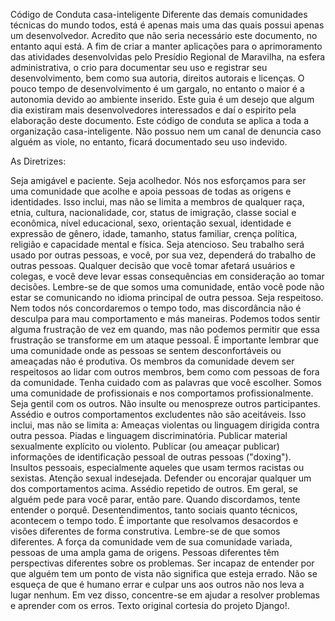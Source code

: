 Código de Conduta casa-inteligente
Diferente das demais comunidades técnicas do mundo todos, está é apenas mais uma das quais possui apenas um desenvolvedor. Acredito que não seria necessário este documento, no entanto aqui está.
A fim de criar a manter aplicações para o aprimoramento das atividades desenvolvidas pelo Presídio Regional de Maravilha, na esfera administrativa, o crio para documentar seu uso e registrar seu desenvolvimento, bem como sua autoria, direitos autorais e licenças.
O pouco tempo de desenvolvimento é um gargalo, no entanto o maior é a autonomia devido ao ambiente inserido.
Este guia é um desejo que algum dia existiram mais desenvolvedores interessados e daí o espirito pela elaboração deste documento.
Este código de conduta se aplica a toda a organização casa-inteligente. Não possuo nem um canal de denuncia caso alguém as viole, no entanto, ficará documentado seu uso indevido.
 
As Diretrizes:

Seja amigável e paciente.
Seja acolhedor. Nós nos esforçamos para ser uma comunidade que acolhe e apoia pessoas de todas as origens e identidades. Isso inclui, mas não se limita a membros de qualquer raça, etnia, cultura, nacionalidade, cor, status de imigração, classe social e econômica, nível educacional, sexo, orientação sexual, identidade e expressão de gênero, idade, tamanho, status familiar, crença política, religião e capacidade mental e física.
Seja atencioso. Seu trabalho será usado por outras pessoas, e você, por sua vez, dependerá do trabalho de outras pessoas. Qualquer decisão que você tomar afetará usuários e colegas, e você deve levar essas consequências em consideração ao tomar decisões. Lembre-se de que somos uma comunidade, então você pode não estar se comunicando no idioma principal de outra pessoa.
Seja respeitoso. Nem todos nós concordaremos o tempo todo, mas discordância não é desculpa para mau comportamento e más maneiras. Podemos todos sentir alguma frustração de vez em quando, mas não podemos permitir que essa frustração se transforme em um ataque pessoal. É importante lembrar que uma comunidade onde as pessoas se sentem desconfortáveis ou ameaçadas não é produtiva. Os membros da comunidade devem ser respeitosos ao lidar com outros membros, bem como com pessoas de fora da comunidade.
Tenha cuidado com as palavras que você escolher. Somos uma comunidade de profissionais e nos comportamos profissionalmente. Seja gentil com os outros. Não insulte ou menospreze outros participantes. Assédio e outros comportamentos excludentes não são aceitáveis. Isso inclui, mas não se limita a:
Ameaças violentas ou linguagem dirigida contra outra pessoa.
Piadas e linguagem discriminatória.
Publicar material sexualmente explícito ou violento.
Publicar (ou ameaçar publicar) informações de identificação pessoal de outras pessoas ("doxing").
Insultos pessoais, especialmente aqueles que usam termos racistas ou sexistas.
Atenção sexual indesejada.
Defender ou encorajar qualquer um dos comportamentos acima.
Assédio repetido de outros. Em geral, se alguém pede para você parar, então pare.
Quando discordamos, tente entender o porquê. Desentendimentos, tanto sociais quanto técnicos, acontecem o tempo todo. É importante que resolvamos desacordos e visões diferentes de forma construtiva. Lembre-se de que somos diferentes. A força da comunidade vem de sua comunidade variada, pessoas de uma ampla gama de origens. Pessoas diferentes têm perspectivas diferentes sobre os problemas. Ser incapaz de entender por que alguém tem um ponto de vista não significa que esteja errado. Não se esqueça de que é humano errar e culpar uns aos outros não nos leva a lugar nenhum. Em vez disso, concentre-se em ajudar a resolver problemas e aprender com os erros.
Texto original cortesia do projeto Django!.
